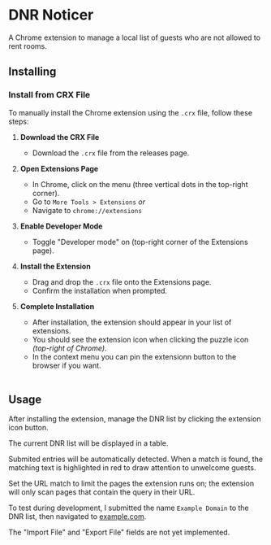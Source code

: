 # DNR Noticer
A Chrome extension to manage a local list of guests who are not allowed to rent rooms.


## Installing

### Install from CRX File

To manually install the Chrome extension using the `.crx` file, follow these steps:

1. **Download the CRX File**
   - Download the `.crx` file from the releases page.

2. **Open Extensions Page**
   - In Chrome, click on the menu (three vertical dots in the top-right corner).
   - Go to `More Tools > Extensions`
        _or_
   - Navigate to `chrome://extensions`
   
3. **Enable Developer Mode**
   - Toggle "Developer mode" on (top-right corner of the Extensions page).

4. **Install the Extension**
   - Drag and drop the `.crx` file onto the Extensions page.
   - Confirm the installation when prompted.

5. **Complete Installation**
   - After installation, the extension should appear in your list of extensions.
   - You should see the extension icon when clicking the puzzle icon _(top-right of Chrome)_.
   - In the context menu you can pin the extensionn button to the browser if you want.
   
   <br />




## Usage

After installing the extension, manage the DNR list by clicking the extension icon button.

The current DNR list will be displayed in a table.

Submited entries will be automatically detected. When a match is found, the matching text is highlighted in red to draw attention to unwelcome guests.

Set the URL match to limit the pages the extension runs on; the extension will only scan pages that contain the query in their URL.

To test during development, I submitted the name `Example Domain` to the DNR list, then navigated to [example.com](http://www.example.com).

The "Import File" and "Export File" fields are not yet implemented.


